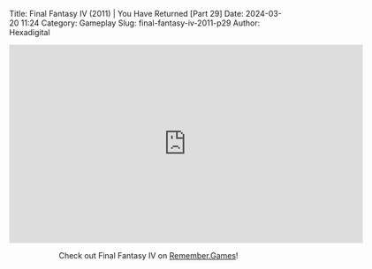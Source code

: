 Title: Final Fantasy IV (2011) | You Have Returned [Part 29]
Date: 2024-03-20 11:24
Category: Gameplay
Slug: final-fantasy-iv-2011-p29
Author: Hexadigital

<center><iframe src="https://www.youtube.com/embed/RZD5IDGaZiI?feature=oembed" allow="accelerometer; autoplay; encrypted-media; gyroscope; picture-in-picture" width="640" height="360" frameborder="0"></iframe>

Check out Final Fantasy IV on [Remember.Games](https://remember.games/game/7757/final-fantasy-iv-the-complete-collection/)!</center>